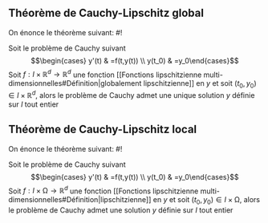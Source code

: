 ## Théorème de Cauchy-Lipschitz global
On énonce le théorème suivant: #!

Soit le problème de Cauchy suivant $$\begin{cases} y'(t) & =f(t,y(t)) \\ y(t_0) & =y_0\end{cases}$$Soit $f: I \times \mathbb R^d \to \mathbb R^d$ une fonction [[Fonctions lipschitzienne multi-dimensionnelles#Définition|globalement lipschitzienne]] en $y$ et soit $(t_0, y_0) \in I \times \mathbb R^d$, alors le problème de Cauchy admet une unique solution $y$ définie sur $I$ tout entier

## Théorème de Cauchy-Lipschitz local
On énonce le théorème suivant: #!

Soit le problème de Cauchy suivant $$\begin{cases} y'(t) & =f(t,y(t)) \\ y(t_0) & =y_0\end{cases}$$Soit $f: I \times \mathbb \Omega \to \mathbb R^d$ une fonction [[Fonctions lipschitzienne multi-dimensionnelles#Définition|lipschitzienne]] en $y$ et soit $(t_0, y_0) \in I \times \mathbb \Omega$, alors le problème de Cauchy admet une solution $y$ définie sur $I$ tout entier